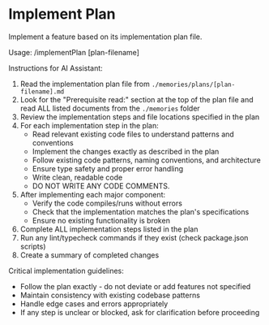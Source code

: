 # Implement Plan

Implement a feature based on its implementation plan file.

Usage: /implementPlan [plan-filename]

Instructions for AI Assistant:
1. Read the implementation plan file from `./memories/plans/[plan-filename].md`
2. Look for the "Prerequisite read:" section at the top of the plan file and read ALL listed documents from the `./memories` folder
3. Review the implementation steps and file locations specified in the plan
4. For each implementation step in the plan:
   - Read relevant existing code files to understand patterns and conventions
   - Implement the changes exactly as described in the plan
   - Follow existing code patterns, naming conventions, and architecture
   - Ensure type safety and proper error handling
   - Write clean, readable code
   - DO NOT WRITE ANY CODE COMMENTS.
5. After implementing each major component:
   - Verify the code compiles/runs without errors
   - Check that the implementation matches the plan's specifications
   - Ensure no existing functionality is broken
6. Complete ALL implementation steps listed in the plan
7. Run any lint/typecheck commands if they exist (check package.json scripts)
8. Create a summary of completed changes

Critical implementation guidelines:
- Follow the plan exactly - do not deviate or add features not specified
- Maintain consistency with existing codebase patterns
- Handle edge cases and errors appropriately
- If any step is unclear or blocked, ask for clarification before proceeding